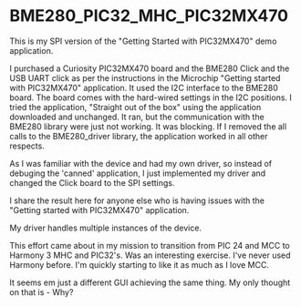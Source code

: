 # BME280_PIC32_MHC_PIC32MX470
This is my SPI version of the "Getting Started with PIC32MX470" demo application.  

I purchased a Curiosity PIC32MX470 board and the BME280 Click and the USB UART click as per the instructions in the Microchip "Getting started with PIC32MX470" application. 
It used the I2C interface to the BME280 board. The board comes with the hard-wired settings in the I2C positions. 
I tried the application, "Straight out of the box" using the application downloaded and unchanged.
It ran, but the communication with the BME280 library were just not working. It was blocking.
If I removed the all calls to the BME280_driver library, the application worked in all other respects. 

As I was familiar with the device and had my own driver, so instead of debuging the 'canned' application, I just implemented my driver and changed the Click board to the SPI settings.

I share the result here for anyone else who is having issues with the "Getting started with PIC32MX470" application.

My driver handles multiple instances of the device.


This effort came about in my mission to transition from PIC 24 and MCC to Harmony 3 MHC and PIC32's.
Was an interesting exercise. I've never used Harmony before. 
I'm quickly starting to like it as much as I love MCC.

It seems em just a different GUI achieving the same thing. 
My only thought on that is - Why?




